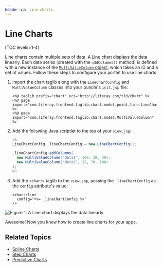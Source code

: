 ```yaml
---
header-id: line-charts
---
```


# Line Charts

[TOC levels=1-4]

Line charts contain multiple sets of data. A Line chart displays the data
linearly. Each data series (created with the `addColumns()` method) is defined
with a new instance of the
[`MultiValueColumn` object](https://docs.liferay.com/portal/7.2-latest/apps/frontend-taglib-2.0.2/javadocs/com/liferay/frontend/taglib/chart/model/MultiValueColumn.html),
which takes an ID and a set of values. Follow these steps to configure your
portlet to use line charts.

1.  Import the chart taglib along with the `LineChartConfig` and
    `MultiValueColumn` classes into your bundle's `init.jsp` file:

    ```markup
    <%@ taglib prefix="chart" uri="http://liferay.com/tld/chart" %>
    <%@ page import="com.liferay.frontend.taglib.chart.model.point.line.LineChartConfig" %>
    <%@ page import="com.liferay.frontend.taglib.chart.model.MultiValueColumn" %>
    ```

2.  Add the following Java scriptlet to the top of your `view.jsp`:

    ```java
    <%
    LineChartConfig _lineChartConfig = new LineChartConfig();

    _lineChartConfig.addColumns(
      new MultiValueColumn("data1", 100, 20, 30),
      new MultiValueColumn("data2", 20, 70, 100)
    );
    %>
    ```

3.  Add the `<chart>` taglib to the `view.jsp`, passing the `_lineChartConfig`
    as the `config` attribute's value:

    ```markup
    <chart:line
      config="<%= _lineChartConfig %>"
    />
    ```

![Figure 1: A Line chart displays the data linearly.](../../../../images/chart-taglib-line.png)

Awesome! Now you know how to create line charts for your apps.

## Related Topics

- [Spline Charts](/docs/7-2/reference/-/knowledge_base/r/spline-charts)
- [Step Charts](/docs/7-2/reference/-/knowledge_base/r/step-charts)
- [Predictive Charts](/docs/7-2/reference/-/knowledge_base/r/predictive-charts)